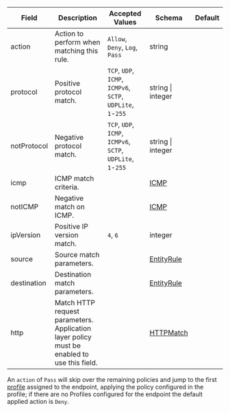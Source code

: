 | Field       | Description                                | Accepted Values                                                   | Schema                    | Default    |
|-------------|--------------------------------------------|-------------------------------------------------------------------|---------------------------|------------|
| action      | Action to perform when matching this rule. | `Allow`, `Deny`, `Log`, `Pass`                                    | string                    |            |
| protocol    | Positive protocol match.                   | `TCP`, `UDP`, `ICMP`, `ICMPv6`, `SCTP`, `UDPLite`, `1`-`255`      | string \| integer         |            |
| notProtocol | Negative protocol match.                   | `TCP`, `UDP`, `ICMP`, `ICMPv6`, `SCTP`, `UDPLite`, `1`-`255`      | string \| integer         |            |
| icmp        | ICMP match criteria.                       |                                                                   | [ICMP](#icmp)             |            |
| notICMP     | Negative match on ICMP.                    |                                                                   | [ICMP](#icmp)             |            |
| ipVersion   | Positive IP version match.                 | `4`, `6`                                                          | integer                   |            |
| source      | Source match parameters.                   |                                                                   | [EntityRule](#entityrule) |            |
| destination | Destination match parameters.              |                                                                   | [EntityRule](#entityrule) |            |
| http        | Match HTTP request parameters. Application layer policy must be enabled to use this field. |                   | [HTTPMatch](#httpmatch)   |            |

An `action` of `Pass` will skip over the remaining policies and jump to the
first [profile]({{site.baseurl}}/{{page.version}}/reference/calicoctl/resources/profile) assigned to the endpoint, applying the policy configured in the
profile; if there are no Profiles configured for the endpoint the default
applied action is `Deny`.